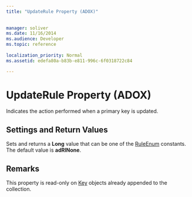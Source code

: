 ```yaml
---
title: "UpdateRule Property (ADOX)"
 
 
manager: soliver
ms.date: 11/16/2014
ms.audience: Developer
ms.topic: reference
  
localization_priority: Normal
ms.assetid: edefa80a-b83b-e811-996c-6f0318722c84

---
```


# UpdateRule Property (ADOX)

Indicates the action performed when a primary key is updated.
  
## Settings and Return Values

Sets and returns a **Long** value that can be one of the [RuleEnum](ruleenum.md) constants. The default value is **adRINone**. 
  
## Remarks

This property is read-only on [Key](key-object-adox.md) objects already appended to the collection. 
  

